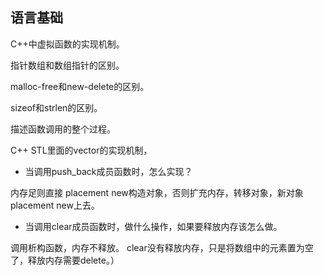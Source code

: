 ## 语言基础

C++中虚拟函数的实现机制。

指针数组和数组指针的区别。

malloc-free和new-delete的区别。

sizeof和strlen的区别。

描述函数调用的整个过程。

C++ STL里面的vector的实现机制，
- 当调用push_back成员函数时，怎么实现？

内存足则直接 placement new构造对象，否则扩充内存，转移对象，新对象placement new上去。

- 当调用clear成员函数时，做什么操作，如果要释放内存该怎么做。

调用析构函数，内存不释放。 clear没有释放内存，只是将数组中的元素置为空了，释放内存需要delete。）



